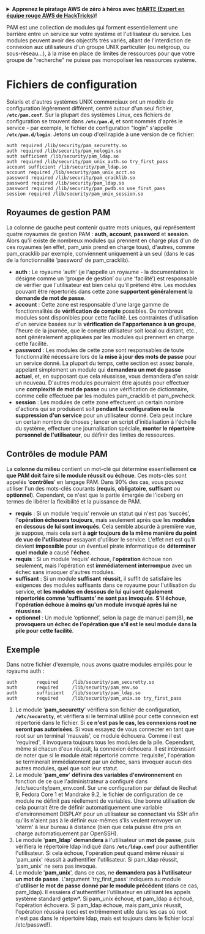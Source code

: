 <details>

<summary><strong>Apprenez le piratage AWS de zéro à héros avec</strong> <a href="https://training.hacktricks.xyz/courses/arte"><strong>htARTE (Expert en équipe rouge AWS de HackTricks)</strong></a><strong>!</strong></summary>

Autres façons de soutenir HackTricks:

* Si vous souhaitez voir votre **entreprise annoncée dans HackTricks** ou **télécharger HackTricks en PDF**, consultez les [**PLANS D'ABONNEMENT**](https://github.com/sponsors/carlospolop)!
* Obtenez le [**swag officiel PEASS & HackTricks**](https://peass.creator-spring.com)
* Découvrez [**La famille PEASS**](https://opensea.io/collection/the-peass-family), notre collection exclusive de [**NFTs**](https://opensea.io/collection/the-peass-family)
* **Rejoignez le** 💬 [**groupe Discord**](https://discord.gg/hRep4RUj7f) ou le [**groupe Telegram**](https://t.me/peass) ou **suivez-nous** sur **Twitter** 🐦 [**@hacktricks_live**](https://twitter.com/hacktricks_live)**.**
* **Partagez vos astuces de piratage en soumettant des PR aux** [**HackTricks**](https://github.com/carlospolop/hacktricks) et [**HackTricks Cloud**](https://github.com/carlospolop/hacktricks-cloud) dépôts GitHub.

</details>


PAM est une collection de modules qui forment essentiellement une barrière entre un service sur votre système et l'utilisateur du service. Les modules peuvent avoir des objectifs très variés, allant de l'interdiction de connexion aux utilisateurs d'un groupe UNIX particulier \(ou netgroup, ou sous-réseau…\), à la mise en place de limites de ressources pour que votre groupe de "recherche" ne puisse pas monopoliser les ressources système.

# Fichiers de configuration

Solaris et d'autres systèmes UNIX commerciaux ont un modèle de configuration légèrement différent, centré autour d'un seul fichier, **`/etc/pam.conf`**. Sur la plupart des systèmes Linux, ces fichiers de configuration se trouvent dans **`/etc/pam.d`**, et sont nommés d'après le service - par exemple, le fichier de configuration "login" s'appelle **`/etc/pam.d/login`**. Jetons un coup d'œil rapide à une version de ce fichier:
```text
auth required /lib/security/pam_securetty.so
auth required /lib/security/pam_nologin.so
auth sufficient /lib/security/pam_ldap.so
auth required /lib/security/pam_unix_auth.so try_first_pass
account sufficient /lib/security/pam_ldap.so
account required /lib/security/pam_unix_acct.so
password required /lib/security/pam_cracklib.so
password required /lib/security/pam_ldap.so
password required /lib/security/pam_pwdb.so use_first_pass
session required /lib/security/pam_unix_session.so
```
## **Royaumes de gestion PAM**

La colonne de gauche peut contenir quatre mots uniques, qui représentent quatre royaumes de gestion PAM : **auth**, **account**, **password** et **session**. Alors qu'il existe de nombreux modules qui prennent en charge plus d'un de ces royaumes \(en effet, pam\_unix prend en charge tous\), d'autres, comme pam\_cracklib par exemple, conviennent uniquement à un seul \(dans le cas de la fonctionnalité ‘password’ de pam\_cracklib\).

* **auth** : Le royaume ‘auth’ \(je l'appelle un royaume - la documentation le désigne comme un ‘groupe de gestion’ ou une ‘facilité’\) est responsable de vérifier que l'utilisateur est bien celui qu'il prétend être. Les modules pouvant être répertoriés dans cette zone **supportent généralement** la **demande de mot de passe**.
* **account** : Cette zone est responsable d'une large gamme de fonctionnalités de **vérification de compte** possibles. De nombreux modules sont disponibles pour cette facilité. Les contraintes d'utilisation d'un service basées sur la **vérification de l'appartenance à un groupe**, l'heure de la journée, que le compte utilisateur soit local ou distant, etc., sont généralement appliquées par les modules qui prennent en charge cette facilité.
* **password** : Les modules de cette zone sont responsables de toute fonctionnalité nécessaire lors de la **mise à jour des mots de passe** pour un service donné. La plupart du temps, cette section est assez banale, appelant simplement un module qui **demandera un mot de passe actuel**, et, en supposant que cela réussisse, vous demandera d'en saisir un nouveau. D'autres modules pourraient être ajoutés pour effectuer une **complexité de mot de passe** ou une vérification de dictionnaire, comme celle effectuée par les modules pam\_cracklib et pam\_pwcheck.
* **session** : Les modules de cette zone effectuent un certain nombre d'actions qui se produisent soit **pendant la configuration ou la suppression d'un service** pour un utilisateur donné. Cela peut inclure un certain nombre de choses ; lancer un script d'initialisation à l'échelle du système, effectuer une journalisation spéciale, **monter le répertoire personnel de l'utilisateur**, ou définir des limites de ressources.

## **Contrôles de module PAM**

La **colonne du milieu** contient un mot-clé qui détermine essentiellement **ce que PAM doit faire si le module réussit ou échoue**. Ces mots-clés sont appelés ‘**contrôles**’ en langage PAM. Dans 90% des cas, vous pouvez utiliser l'un des mots-clés courants \(**requis**, **obligatoire**, **suffisant** ou **optionnel**\). Cependant, ce n'est que la partie émergée de l'iceberg en termes de libérer la flexibilité et la puissance de PAM.

* **requis** : Si un module ‘requis’ renvoie un statut qui n'est pas ‘succès’, l'**opération échouera toujours**, mais seulement après que les **modules en dessous de lui sont invoqués**. Cela semble absurde à première vue, je suppose, mais cela sert à **agir toujours de la même manière du point de vue de l'utilisateur** essayant d'utiliser le service. L'effet net est qu'il devient **impossible** pour un éventuel pirate informatique de **déterminer** **quel** **module** a causé l'**échec**.
* **requis** : Si un module ‘requis’ échoue, l'**opération** échoue non seulement, mais l'opération est **immédiatement** **interrompue** avec un échec sans invoquer d'autres modules.
* **suffisant** : Si un module **suffisant** **réussit**, il suffit de satisfaire les exigences des modules suffisants dans ce royaume pour l'utilisation du service, et **les modules en dessous de lui qui sont également répertoriés comme ‘suffisants’ ne sont pas invoqués**. **S'il échoue, l'opération échoue à moins qu'un module invoqué après lui ne réussisse**.
* **optionnel** : Un module ‘optionnel’, selon la page de manuel pam\(8\), **ne provoquera un échec de l'opération que s'il est le seul module dans la pile pour cette facilité**.

## Exemple

Dans notre fichier d'exemple, nous avons quatre modules empilés pour le royaume auth :
```text
auth       required     /lib/security/pam_securetty.so
auth       required     /lib/security/pam_env.so
auth       sufficient   /lib/security/pam_ldap.so
auth       required     /lib/security/pam_unix.so try_first_pass
```
1. Le module '**pam\_securetty**' vérifiera son fichier de configuration, **`/etc/securetty`**, et vérifiera si le terminal utilisé pour cette connexion est répertorié dans le fichier. Si **ce n'est pas le cas, les connexions root ne seront pas autorisées**. Si vous essayez de vous connecter en tant que root sur un terminal 'mauvais', ce module échouera. Comme il est 'required', il invoquera toujours tous les modules de la pile. Cependant, même si chacun d'eux réussit, la connexion échouera. Il est intéressant de noter que si le module était répertorié comme 'requisite', l'opération se terminerait immédiatement par un échec, sans invoquer aucun des autres modules, quel que soit leur statut.
2. Le module '**pam\_env**' **définira des variables d'environnement** en fonction de ce que l'administrateur a configuré dans /etc/security/pam\_env.conf. Sur une configuration par défaut de Redhat 9, Fedora Core 1 et Mandrake 9.2, le fichier de configuration de ce module ne définit pas réellement de variables. Une bonne utilisation de cela pourrait être de définir automatiquement une variable d'environnement DISPLAY pour un utilisateur se connectant via SSH afin qu'ils n'aient pas à le définir eux-mêmes s'ils veulent renvoyer un 'xterm' à leur bureau à distance \(bien que cela puisse être pris en charge automatiquement par OpenSSH\).
3. Le module '**pam\_ldap**' **demandera** à l'utilisateur un **mot de passe**, puis vérifiera le répertoire ldap indiqué dans **`/etc/ldap.conf`** pour authentifier l'utilisateur. Si cela échoue, l'opération peut quand même réussir si 'pam\_unix' réussit à authentifier l'utilisateur. Si pam\_ldap réussit, 'pam\_unix' ne sera pas invoqué.
4. Le module '**pam\_unix**', dans ce cas, ne **demandera pas à l'utilisateur un mot de passe**. L'argument 'try\_first\_pass' indiquera au module d'**utiliser le mot de passe donné par le module précédent** \(dans ce cas, pam\_ldap\). Il essaiera d'authentifier l'utilisateur en utilisant les appels système standard getpw\*. Si pam\_unix échoue, et pam\_ldap a échoué, l'opération échouera. Si pam\_ldap échoue, mais pam\_unix réussit, l'opération réussira \(ceci est extrêmement utile dans les cas où root n'est pas dans le répertoire ldap, mais est toujours dans le fichier local /etc/passwd!\).
